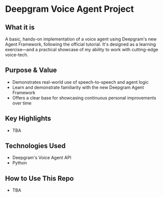 # Deepgram Voice Agent Project

## What it is
A basic, hands-on implementation of a voice agent using Deepgram's new Agent Framework, following the official tutorial. It's designed as a learning exercise—and a practical showcase of my ability to work with cutting-edge voice-tech.

## Purpose & Value
- Demonstrates real-world use of speech-to-speech and agent logic
- Learn and demonstrate familiarity with the new Deepgram Agent Framework
- Offers a clear base for showcasing continuous personal improvements over time

## Key Highlights
- TBA

## Technologies Used
- Deepgram's Voice Agent API
- Python

## How to Use This Repo
- TBA